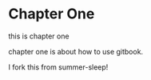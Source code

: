 # Chapter One

this is chapter one

chapter one is about how to use gitbook.

I fork this from summer-sleep!

